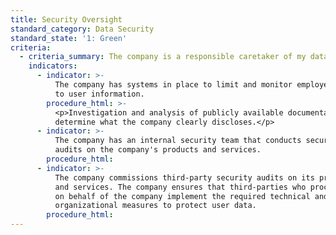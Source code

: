```yaml
---
title: Security Oversight
standard_category: Data Security
standard_state: '1: Green'
criteria:
  - criteria_summary: The company is a responsible caretaker of my data.
    indicators:
      - indicator: >-
          The company has systems in place to limit and monitor employee access
          to user information.
        procedure_html: >-
          <p>Investigation and analysis of publicly available documentation to
          determine what the company clearly discloses.</p>
      - indicator: >-
          The company has an internal security team that conducts security
          audits on the company's products and services.
        procedure_html:
      - indicator: >-
          The company commissions third-party security audits on its products
          and services. The company ensures that third-parties who process data
          on behalf of the company implement the required technical and
          organizational measures to protect user data.
        procedure_html:
---
```


